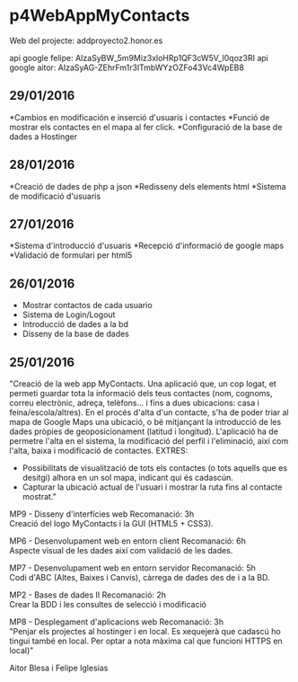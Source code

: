 ﻿# p4WebAppMyContacts

Web del projecte: addproyecto2.honor.es

api google felipe: AIzaSyBW_5m9Miz3xloHRp1QF3cW5V_I0qoz3RI
api google aitor: AIzaSyAG-ZEhrFm1r3lTmbWYzOZFo43Vc4WpEB8

29/01/2016
----------
*Cambios en modificación e inserció d'usuaris i contactes
*Funció de mostrar els contactes en el mapa al fer click.
*Configuració de la base de dades a Hostinger


28/01/2016
----------
*Creació de dades de php a json
*Redisseny dels elements html
*Sistema de modificació d'usuaris


27/01/2016
----------
*Sistema d'introducció d'usuaris
*Recepció d'informació de google maps
*Validació de formulari per html5

26/01/2016
----------
* Mostrar contactos de cada usuario
* Sistema de Login/Logout
* Introducció de dades a la bd
* Disseny de la base de dades

25/01/2016
---------
"Creació de la web app MyContacts. Una aplicació que, un cop logat, et permeti guardar tota la informació dels teus contactes (nom, cognoms, correu electrònic, adreça, telèfons... i fins a dues ubicacions: casa i feina/escola/altres). En el procés d'alta d'un contacte, s'ha de poder triar al mapa de Google Maps una ubicació, o bé mitjançant la introducció de les dades pròpies de geoposicionament (latitud i longitud).
L'aplicació ha de permetre l'alta en el sistema, la modificació del perfil i l'eliminació, així com l'alta, baixa i modificació de contactes.
EXTRES:
- Possibilitats de visualització de tots els contactes (o tots aquells que es desitgi) alhora en un sol mapa, indicant qui és cadascún.
- Capturar la ubicació actual de l'usuari i mostrar la ruta fins al contacte mostrat."									
									
									
									
									
MP9 - Disseny d'interfícies web							Recomanació:	3h	
Creació del logo MyContacts i la GUI (HTML5 + CSS3).									
									
									
MP6 - Desenvolupament web en entorn client							Recomanació:	6h	
Aspecte visual de les dades així com validació de les dades.									
									
									
MP7 - Desenvolupament web en entorn servidor							Recomanació:	5h	
Codi d'ABC (Altes, Baixes i Canvis), càrrega de dades des de i a la BD.									
									
									
MP2 - Bases de dades II							Recomanació:	2h	
Crear la BDD i les consultes de selecció i modificació									
									
									
MP8 - Desplegament d'aplicacions web							Recomanació:	3h	
"Penjar els projectes al hostinger i en local. Es xequejerà que cadascú ho tingui també
en local. Per optar a nota màxima cal que funcioni HTTPS en local)"									
									

Aitor Blesa i Felipe Iglesias